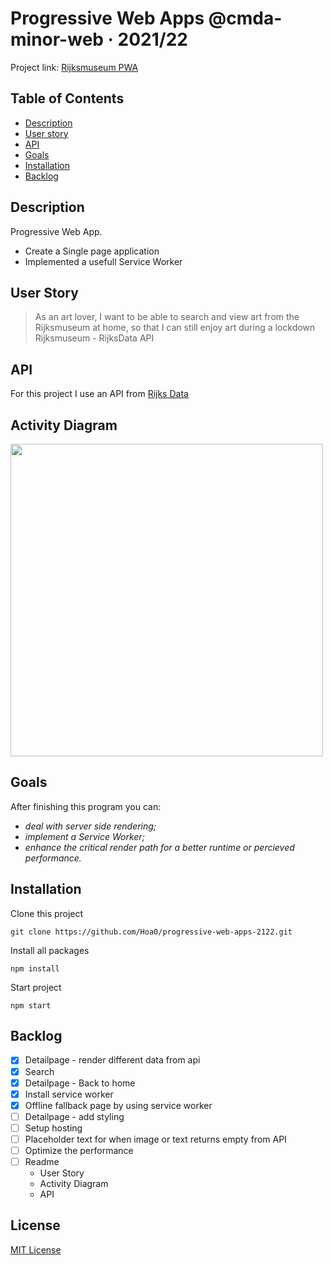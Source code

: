# Progressive Web Apps @cmda-minor-web · 2021/22

Project link: [Rijksmuseum PWA](https://rijksmuseum-pwa.herokuapp.com)

## Table of Contents

- [Description](#description)
- [User story](#userstory)
- [API](#api)
- [Goals](#goals)
- [Installation](#Installation)
- [Backlog](#backlog)

## Description

Progressive Web App.

- Create a Single page application
- Implemented a usefull Service Worker

## User Story

> As an art lover, I want to be able to search and view art from the Rijksmuseum at home, so that I can still enjoy art during a lockdown Rijksmuseum - RijksData API

## API

For this project I use an API from [Rijks Data](https://data.rijksmuseum.nl/object-metadata/api/)

## Activity Diagram

<img src="Activity-Diagram.png" width="500">

## Goals

After finishing this program you can:

- _deal with server side rendering;_
- _implement a Service Worker;_
- _enhance the critical render path for a better runtime or percieved performance._

## Installation

Clone this project

```commandline
git clone https://github.com/Hoa0/progressive-web-apps-2122.git
```

Install all packages

```commandline
npm install
```

Start project

```commandline
npm start
```

## Backlog

- [x] Detailpage - render different data from api
- [x] Search
- [x] Detailpage - Back to home
- [x] Install service worker
- [x] Offline fallback page by using service worker
- [ ] Detailpage - add styling
- [ ] Setup hosting
- [ ] Placeholder text for when image or text returns empty from API
- [ ] Optimize the performance
- [ ] Readme
  - User Story
  - Activity Diagram
  - API

## License

[MIT License](https://github.com/Hoa0/progressive-web-apps-2122/blob/main/LICENSE)
